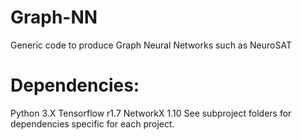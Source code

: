# Graph-NN
Generic code to produce Graph Neural Networks such as NeuroSAT

# Dependencies:

Python	3.X
Tensorflow	r1.7
NetworkX	1.10
See subproject folders for dependencies specific for each project.

